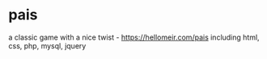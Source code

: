 # pais
a classic game with a nice twist - https://hellomeir.com/pais
including html, css, php, mysql, jquery
